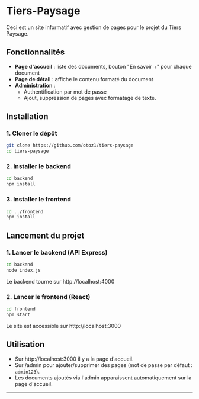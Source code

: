 # Tiers-Paysage

Ceci est un site informatif avec gestion de pages pour le projet du Tiers Paysage.

## Fonctionnalités
- **Page d'accueil** : liste des documents, bouton "En savoir +" pour chaque document
- **Page de détail** : affiche le contenu formaté du document
- **Administration** :
  - Authentification par mot de passe
  - Ajout, suppression de pages avec formatage de texte.

## Installation

### 1. Cloner le dépôt
```bash
git clone https://github.com/otoz1/tiers-paysage
cd tiers-paysage
```

### 2. Installer le backend
```bash
cd backend
npm install
```

### 3. Installer le frontend
```bash
cd ../frontend
npm install
```

## Lancement du projet

### 1. Lancer le backend (API Express)
```bash
cd backend
node index.js
```
Le backend tourne sur http://localhost:4000

### 2. Lancer le frontend (React)
```bash
cd frontend
npm start
```
Le site est accessible sur http://localhost:3000

## Utilisation
- Sur http://localhost:3000 il y a la page d'accueil.
- Sur /admin pour ajouter/supprimer des pages (mot de passe par défaut : `admin123`).
- Les documents ajoutés via l'admin apparaissent automatiquement sur la page d'accueil.

---
